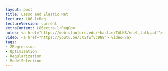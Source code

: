 ```yaml
---
layout: post
title: Lasso and Elastic Net
lecture: L06-lrReg
lectureVersion: current
extraContent: L06extra-lrRegOpm
notes: <a href="https://web.stanford.edu/~hastie/TALKS/enet_talk.pdf"> Elastic paper </a>  
video: <a href="https://youtu.be/3XSfwfvc9N8"> video</a>
tags:
- 2Regression
- Optimization
- Regularization
- ModelSelection
---
```

